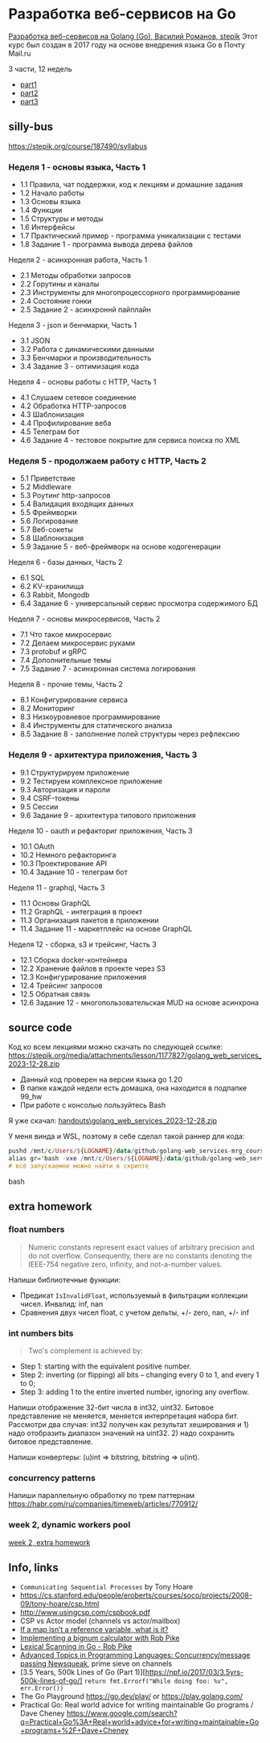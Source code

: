 # Разработка веб-сервисов на Go

[Разработка веб-сервисов на Golang (Go), Василий Романов, stepik](https://stepik.org/187490)
Этот курс был создан в 2017 году на основе внедрения языка Go в Почту Mail.ru

3 части, 12 недель
- [part1](part1.md)
- [part2](part2.md)
- [part3](part3.md)

## silly-bus

https://stepik.org/course/187490/syllabus

### Неделя 1 - основы языка, Часть 1
- 1.1 Правила, чат поддержки, код к лекциям и домашние задания
- 1.2 Начало работы 
- 1.3 Основы языка 
- 1.4 Функции 
- 1.5 Структуры и методы 
- 1.6 Интерфейсы 
- 1.7 Практический пример - программа уникализации с тестами 
- 1.8 Задание 1 - программа вывода дерева файлов

Неделя 2 - асинхронная работа, Часть 1 
- 2.1 Методы обработки запросов 
- 2.2 Горутины и каналы 
- 2.3 Инструменты для многопроцессорного программирование 
- 2.4 Состояние гонки 
- 2.5 Задание 2 - асинхроннй пайплайн

Неделя 3 - json и бенчмарки, Часть 1 
- 3.1 JSON 
- 3.2 Работа с динамическими данными 
- 3.3 Бенчмарки и производительность 
- 3.4 Задание 3 - оптимизация кода

Неделя 4 - основы работы с HTTP, Часть 1 
- 4.1 Слушаем сетевое соединение 
- 4.2 Обработка HTTP-запросов 
- 4.3 Шаблонизация 
- 4.4 Профилирование веба 
- 4.5 Телеграм бот 
- 4.6 Задание 4 - тестовое покрытие для сервиса поиска по XML

### Неделя 5 - продолжаем работу с HTTP, Часть 2
- 5.1 Приветствие 
- 5.2 Middleware 
- 5.3 Роутинг http-запросов 
- 5.4 Валидация входящих данных 
- 5.5 Фреймворки 
- 5.6 Логирование 
- 5.7 Веб-сокеты 
- 5.8 Шаблонизация 
- 5.9 Задание 5 - веб-фреймворк на основе кодогенерации

Неделя 6 - базы данных, Часть 2 
- 6.1 SQL 
- 6.2 KV-хранилища 
- 6.3 Rabbit, Mongodb 
- 6.4 Задание 6 - универсальный сервис просмотра содержимого БД

Неделя 7 - основы микросервисов, Часть 2 
- 7.1 Что такое микросервис 
- 7.2 Делаем микросервис руками 
- 7.3 protobuf и gRPC 
- 7.4 Дополнительные темы 
- 7.5 Задание 7 - асинхронная система логирования

Неделя 8 - прочие темы, Часть 2 
- 8.1 Конфигурирование сервиса 
- 8.2 Мониторинг 
- 8.3 Низкоуровневое программирование 
- 8.4 Инструменты для статического анализа 
- 8.5 Задание 8 - заполнение полей структуры через рефлексию

### Неделя 9 - архитектура приложения, Часть 3
- 9.1 Структурируем приложение 
- 9.2 Тестируем комплексное приложение 
- 9.3 Авторизация и пароли 
- 9.4 CSRF-токены 
- 9.5 Сессии 
- 9.6 Задание 9 - архитектура типового приложения

Неделя 10 - oauth и рефакториг приложения, Часть 3 
- 10.1 OAuth 
- 10.2 Немного рефакторинга 
- 10.3 Проектирование API 
- 10.4 Задание 10 - телеграм бот

Неделя 11 - graphql, Часть 3 
- 11.1 Основы GraphQL 
- 11.2 GraphQL - интеграция в проект 
- 11.3 Организация пакетов в приложении 
- 11.4 Задание 11 - маркетплейс на основе GraphQL

Неделя 12 - сборка, s3 и трейсинг, Часть 3 
- 12.1 Сборка docker-контейнера 
- 12.2 Хранение файлов в проекте через S3 
- 12.3 Конфигурирование приложения 
- 12.4 Трейсинг запросов 
- 12.5 Обратная связь 
- 12.6 Задание 12 - многопользовательская MUD на основе асинхрона

## source code

Код ко всем лекциями можно скачать по следующей ссылке:
https://stepik.org/media/attachments/lesson/1177827/golang_web_services_2023-12-28.zip
- Данный код проверен на версии языка go 1.20
- В папке каждой недели есть домашка, она находится в подпапке 99_hw
- При работе с консолью пользуйтесь Bash

Я уже скачал: [handouts\golang_web_services_2023-12-28.zip](./handouts\golang_web_services_2023-12-28.zip)

У меня винда и WSL, поэтому я себе сделал такой раннер для кода:
```hs
pushd /mnt/c/Users/${LOGNAME}/data/github/golang-web_services-mrg_course/sandbox
alias gr='bash -vxe /mnt/c/Users/${LOGNAME}/data/github/golang-web_services-mrg_course/run.sh'
# всё запускаемое можно найти в скрипте
```
bash

## extra homework

### float numbers

> Numeric constants represent exact values of arbitrary precision and do not overflow.
Consequently, there are no constants denoting the IEEE-754 negative zero, infinity, and not-a-number values.

Напиши библиотечные функции:
- Предикат `IsInvalidFloat`, используемый в фильтрации коллекции чисел. Инвалид: inf, nan
- Сравнения двух чисел float, с учетом дельты, +/- zero, nan, +/- inf

### int numbers bits

> Two's complement is achieved by:
- Step 1: starting with the equivalent positive number.
- Step 2: inverting (or flipping) all bits – changing every 0 to 1, and every 1 to 0;
- Step 3: adding 1 to the entire inverted number, ignoring any overflow.

Напиши отображение 32-бит числа в int32, uint32. Битовое представление не меняется, меняется интерпретация набора бит.
Рассмотри два случая: int32 получен как результат хеширования
и 1) надо отобразить диапазон значений на uint32. 2) надо сохранить битовое представление.

Напиши конвертеры: (u)int => bitstring, bitstring => u(int).

### concurrency patterns

Напиши параллельную обработку по трем паттернам https://habr.com/ru/companies/timeweb/articles/770912/

### week 2, dynamic workers pool

[week 2, extra homework](./sandbox/week02_homework/wp_extra/wp_extra.md)

## Info, links

- `Communicating Sequential Processes` by Tony Hoare
- https://cs.stanford.edu/people/eroberts/courses/soco/projects/2008-09/tony-hoare/csp.html
- http://www.usingcsp.com/cspbook.pdf
- CSP vs Actor model (channels vs actor/mailbox)
- [If a map isn’t a reference variable, what is it?](https://dave.cheney.net/2017/04/30/if-a-map-isnt-a-reference-variable-what-is-it)
- [Implementing a bignum calculator with Rob Pike](https://youtu.be/PXoG0WX0r_E)
- [Lexical Scanning in Go - Rob Pike](https://www.youtube.com/watch?v=HxaD_trXwRE)
- [Advanced Topics in Programming Languages: Concurrency/message passing Newsqueak](https://youtu.be/hB05UFqOtFA), prime sieve on channels
- [3.5 Years, 500k Lines of Go (Part 1)][https://npf.io/2017/03/3.5yrs-500k-lines-of-go/] `return fmt.Errorf("While doing foo: %v", err.Error())`
- The Go Playground https://go.dev/play/ or https://play.golang.com/
- Practical Go: Real world advice for writing maintainable Go programs / Dave Cheney https://www.google.com/search?q=Practical+Go%3A+Real+world+advice+for+writing+maintainable+Go+programs+%2F+Dave+Cheney
